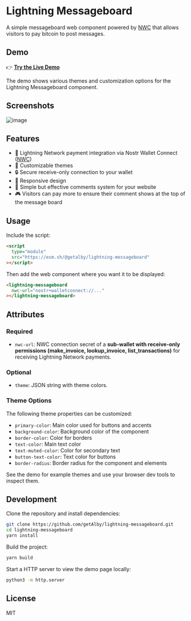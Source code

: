 # Lightning Messageboard

A simple messageboard web component powered by [NWC](https://nwc.dev) that allows visitors to pay bitcoin to post messages.

## Demo

👉 **[Try the Live Demo](https://getalby.github.io/lightning-messageboard/demo.html)**

The demo shows various themes and customization options for the Lightning Messageboard component.

## Screenshots

![image](https://github.com/user-attachments/assets/e638b95a-f6ff-4595-8bc8-7d43ebe18b41)

## Features

- 💸 Lightning Network payment integration via Nostr Wallet Connect ([NWC](https://nwc.dev))
- 🎨 Customizable themes
- 🔒 Secure receive-only connection to your wallet
- 📱 Responsive design
- 💬 Simple but effective comments system for your website
- 🎮 Visitors can pay more to ensure their comment shows at the top of the message board

## Usage

Include the script:

```html
<script
  type="module"
  src="https://esm.sh/@getalby/lightning-messageboard"
></script>
```

Then add the web component where you want it to be displayed:

```html
<lightning-messageboard
  nwc-url="nostr+walletconnect://..."
></lightning-messageboard>
```

## Attributes

### Required

- `nwc-url`: NWC connection secret of a **sub-wallet with receive-only permissions (make_invoice, lookup_invoice, list_transactions)** for receiving Lightning Network payments.

### Optional

- `theme`: JSON string with theme colors.

### Theme Options

The following theme properties can be customized:

- `primary-color`: Main color used for buttons and accents
- `background-color`: Background color of the component
- `border-color`: Color for borders
- `text-color`: Main text color
- `text-muted-color`: Color for secondary text
- `button-text-color`: Text color for buttons
- `border-radius`: Border radius for the component and elements

See the demo for example themes and use your browser dev tools to inspect them.

## Development

Clone the repository and install dependencies:

```bash
git clone https://github.com/getAlby/lightning-messageboard.git
cd lightning-messageboard
yarn install
```

Build the project:

```bash
yarn build
```

Start a HTTP server to view the demo page locally:

```bash
python3 -m http.server
```

## License

MIT

